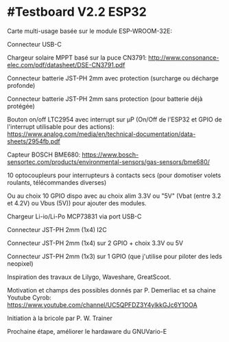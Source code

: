 # #Testboard V2.2 ESP32


Carte multi-usage basée sur le module ESP-WROOM-32E:

Connecteur USB-C

Chargeur solaire MPPT basé sur la puce CN3791:  http://www.consonance-elec.com/pdf/datasheet/DSE-CN3791.pdf

Connecteur batterie JST-PH 2mm avec protection (surcharge ou décharge profonde)

Connecteur batterie JST-PH 2mm sans protection (pour batterie déjà protégée)

Bouton on/off LTC2954 avec interrupt sur µP (On/Off de l'ESP32 et GPIO de l'interrupt utilisable pour des actions): https://www.analog.com/media/en/technical-documentation/data-sheets/2954fb.pdf

Capteur BOSCH BME680: https://www.bosch-sensortec.com/products/environmental-sensors/gas-sensors/bme680/

10 optocoupleurs pour interrupteurs à contacts secs (pour domotiser volets roulants, télécommandes diverses)

Ou au choix 10 GPIO dispo avec au choix alim 3.3V ou "5V" (Vbat (entre 3.2 et 4.2V) ou Vbus (5V)) pour ajouter des modules.

Chargeur Li-io/Li-Po MCP73831 via port USB-C

Connecteur JST-PH 2mm (1x4) I2C

Connecteur JST-PH 2mm (1x4) sur 2 GPIO + choix 3.3V ou 5V

Connecteur JST-PH 2mm (1x3) sur 1 GPIO (que j'utilise pour piloter des leds neopixel)

Inspiration des travaux de Lilygo, Waveshare, GreatScoot.

Motivation et champs des possibles donnés par P. Demerliac et sa chaine Youtube Cyrob: https://www.youtube.com/channel/UC5QPFDZ3Y4ylkkGJc6Y1OOA  

Initiation à la bricole par P. W. Trainer

Prochaine étape, améliorer le hardaware du GNUVario-E

